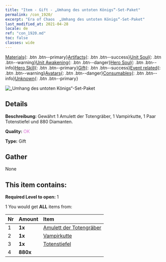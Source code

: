 ```yaml
---
title: "Item - Gift - „Umhang des untoten Königs“-Set-Paket"
permalink: /con_1920/
excerpt: "Era of Chaos  „Umhang des untoten Königs“-Set-Paket"
last_modified_at: 2021-04-28
locale: de
ref: "con_1920.md"
toc: false
classes: wide
---
```

 [Materials](/ItemsDE/){: .btn .btn--primary}[Artifacts](/ItemsDE/Artifacts/){: .btn .btn--success}[Unit Soul](/ItemsDE/UnitSoul/){: .btn .btn--warning}[Unit Awakening](/ItemsDE/UnitAwakening/){: .btn .btn--danger}[Hero Soul](/ItemsDE/HeroSoul/){: .btn .btn--info}[Hero Skill](/ItemsDE/HeroSkill/){: .btn .btn--primary}[Gift](/ItemsDE/Gift/){: .btn .btn--success}[Event related](/ItemsDE/Events/){: .btn .btn--warning}[Avatars](/ItemsDE/Avatars/){: .btn .btn--danger}[Consumables](/ItemsDE/Consumables/){: .btn .btn--info}[Unknown](/ItemsDE/Unknown/){: .btn .btn--primary}

 ![„Umhang des untoten Königs“-Set-Paket](/images/t/i_907543.png)

## Details
 **Beschreibung:** Gewährt 1 Amulett der Totengräber, 1 Vampirkutte, 1 Paar Totenstiefel und 880 Diamanten.

 **Quality:** <span style="color: #DA70D6">OK</span>

 **Type:** Gift

## Gather

  None

## This item contains:

 **Required Level to open:** 1

 1 You would get **ALL** items  from:

  | Nr | Amount |     Item    |
  |:---|:-------|:------------|
  | 1 |  **1x** | [Amulett der Totengräber](/ItemsDE/art_129/) |  | 
  | 2 |  **1x** | [Vampirkutte](/ItemsDE/art_130/) |  | 
  | 3 |  **1x** | [Totenstiefel](/ItemsDE/art_131/) |  | 
  | 4 |  **880x** | <i class="fas fa-gem"/> |  | 

